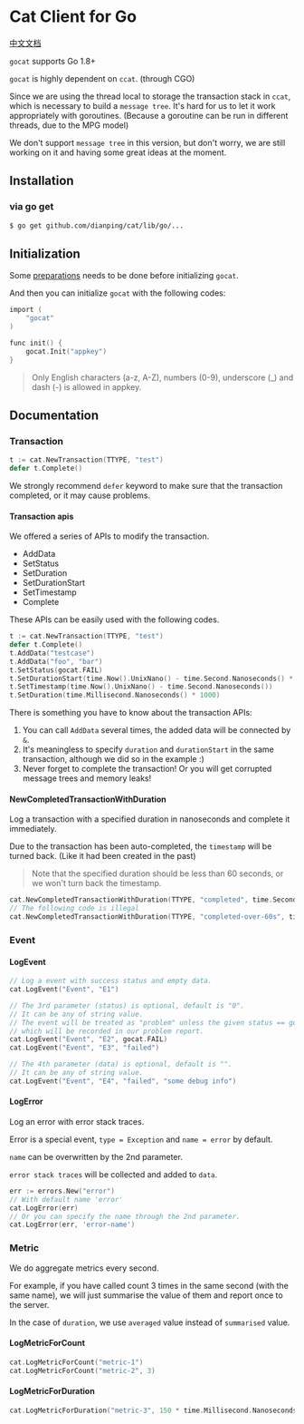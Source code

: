 # Cat Client for Go

[中文文档](./README.zh-CN.md)

`gocat` supports Go 1.8+

`gocat` is highly dependent on `ccat`. (through CGO)

Since we are using the thread local to storage the transaction stack in `ccat`, which is necessary to build a `message tree`. It's hard for us to let it work appropriately with goroutines. (Because a goroutine can be run in different threads, due to the MPG model)

We don't support `message tree` in this version, but don't worry, we are still working on it and having some great ideas at the moment.

## Installation

### via go get

```bash
$ go get github.com/dianping/cat/lib/go/...
```

## Initialization

Some [preparations](../_/preparations.md) needs to be done before initializing `gocat`.

And then you can initialize `gocat` with the following codes:

```c
import (
    "gocat"
)

func init() {
    gocat.Init("appkey")
}
```

> Only English characters (a-z, A-Z), numbers (0-9), underscore (\_) and dash (-) is allowed in appkey.

## Documentation

### Transaction

```go
t := cat.NewTransaction(TTYPE, "test")
defer t.Complete()
```

We strongly recommend `defer` keyword to make sure that the transaction completed, or it may cause problems.

#### Transaction apis

We offered a series of APIs to modify the transaction.

* AddData
* SetStatus
* SetDuration
* SetDurationStart
* SetTimestamp
* Complete

These APIs can be easily used with the following codes.

```go
t := cat.NewTransaction(TTYPE, "test")
defer t.Complete()
t.AddData("testcase")
t.AddData("foo", "bar")
t.SetStatus(gocat.FAIL)
t.SetDurationStart(time.Now().UnixNano() - time.Second.Nanoseconds() * 5)
t.SetTimestamp(time.Now().UnixNano() - time.Second.Nanoseconds())
t.SetDuration(time.Millisecond.Nanoseconds() * 1000)
```

There is something you have to know about the transaction APIs:

1. You can call `AddData` several times, the added data will be connected by `&`.
2. It's meaningless to specify `duration` and `durationStart` in the same transaction, although we did so in the example :)
3. Never forget to complete the transaction! Or you will get corrupted message trees and memory leaks!

#### NewCompletedTransactionWithDuration

Log a transaction with a specified duration in nanoseconds and complete it immediately.

Due to the transaction has been auto-completed, the `timestamp` will be turned back. (Like it had been created in the past)

> Note that the specified duration should be less than 60 seconds, or we won't turn back the timestamp.

```go
cat.NewCompletedTransactionWithDuration(TTYPE, "completed", time.Second.Nanoseconds() * 24)
// The following code is illegal
cat.NewCompletedTransactionWithDuration(TTYPE, "completed-over-60s", time.Second.Nanoseconds() * 65)
```


### Event

#### LogEvent
```go
// Log a event with success status and empty data.
cat.LogEvent("Event", "E1")

// The 3rd parameter (status) is optional, default is "0".
// It can be any of string value.
// The event will be treated as "problem" unless the given status == gocat.SUCCESS ("0")
// which will be recorded in our problem report.
cat.LogEvent("Event", "E2", gocat.FAIL)
cat.LogEvent("Event", "E3", "failed")

// The 4th parameter (data) is optional, default is "".
// It can be any of string value.
cat.LogEvent("Event", "E4", "failed", "some debug info")
```

#### LogError

Log an error with error stack traces.

Error is a special event, `type = Exception` and `name = error` by default.

`name` can be overwritten by the 2nd parameter.

`error stack traces` will be collected and added to `data`.

```go
err := errors.New("error")
// With default name 'error'
cat.LogError(err)
// Or you can specify the name through the 2nd parameter.
cat.LogError(err, 'error-name')
```

### Metric

We do aggregate metrics every second.

For example, if you have called count 3 times in the same second (with the same name), we will just summarise the value of them and report once to the server.

In the case of `duration`, we use `averaged` value instead of `summarised` value.

#### LogMetricForCount

```go
cat.LogMetricForCount("metric-1")
cat.LogMetricForCount("metric-2", 3)
```

#### LogMetricForDuration
```go
cat.LogMetricForDuration("metric-3", 150 * time.Millisecond.Nanoseconds())
```
